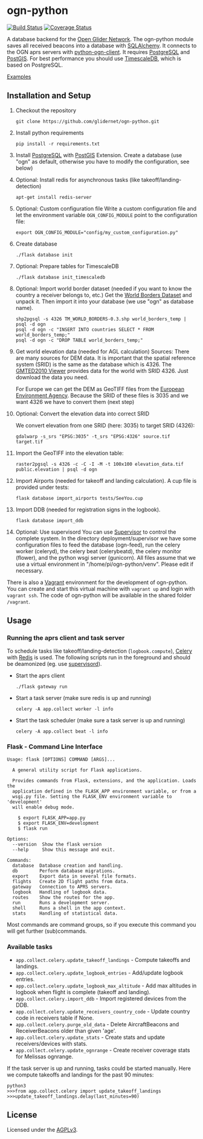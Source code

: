 # ogn-python

[![Build Status](https://travis-ci.org/glidernet/ogn-python.svg?branch=master)](https://travis-ci.org/glidernet/ogn-python)
[![Coverage Status](https://img.shields.io/coveralls/glidernet/ogn-python.svg)](https://coveralls.io/r/glidernet/ogn-python)

A database backend for the [Open Glider Network](http://wiki.glidernet.org/).
The ogn-python module saves all received beacons into a database with [SQLAlchemy](http://www.sqlalchemy.org/).
It connects to the OGN aprs servers with [python-ogn-client](https://github.com/glidernet/python-ogn-client).
It requires [PostgreSQL](http://www.postgresql.org/) and [PostGIS](http://www.postgis.net/).
For best performance you should use [TimescaleDB](https://www.timescale.com), which is based on PostgreSQL.

[Examples](https://github.com/glidernet/ogn-python/wiki/Examples)


## Installation and Setup
1. Checkout the repository

    ```
    git clone https://github.com/glidernet/ogn-python.git
    ```

2. Install python requirements

    ```
    pip install -r requirements.txt
    ```

3. Install [PostgreSQL](http://www.postgresql.org/) with [PostGIS](http://www.postgis.net/) Extension.
    Create a database (use "ogn" as default, otherwise you have to modify the configuration, see below)

4.  Optional: Install redis for asynchronous tasks (like takeoff/landing-detection)

    ```
    apt-get install redis-server
    ```

5.	Optional: Custom configuration file
	Write a custom configuration file and let the environment variable `OGN_CONFIG_MODULE` point to the configuration file:

	```
	export OGN_CONFIG_MODULE="config/my_custom_configuration.py"
	```

6. Create database

    ```
    ./flask database init
    ```

7. Optional: Prepare tables for TimescaleDB

    ```
    ./flask database init_timescaledb
    ```

8. Optional: Import world border dataset (needed if you want to know the country a receiver belongs to, etc.)
    Get the [World Borders Dataset](http://thematicmapping.org/downloads/world_borders.php) and unpack it.
    Then import it into your database (we use "ogn" as database name).
    
    ```
    shp2pgsql -s 4326 TM_WORLD_BORDERS-0.3.shp world_borders_temp | psql -d ogn
    psql -d ogn -c "INSERT INTO countries SELECT * FROM world_borders_temp;"
    psql -d ogn -c "DROP TABLE world_borders_temp;"
    ```
    
9. Get world elevation data (needed for AGL calculation)
	Sources: There are many sources for DEM data. It is important that the spatial reference system (SRID) is the same as the database which is 4326.
	The [GMTED2010 Viewer](https://topotools.cr.usgs.gov/gmted_viewer/viewer.htm) provides data for the world with SRID 4326. Just download the data you need.
	
	For Europe we can get the DEM as GeoTIFF files from the [European Environment Agency](https://land.copernicus.eu/imagery-in-situ/eu-dem/eu-dem-v1.1).
    Because the SRID of these files is 3035 and we want 4326 we have to convert them (next step)
    
10. Optional: Convert the elevation data into correct SRID

	We convert elevation from one SRID (here: 3035) to target SRID (4326):
    
    ```
    gdalwarp -s_srs "EPSG:3035" -t_srs "EPSG:4326" source.tif target.tif
    ```
    
11. Import the GeoTIFF into the elevation table:
    
    ```
    raster2pgsql -s 4326 -c -C -I -M -t 100x100 elevation_data.tif public.elevation | psql -d ogn
    ```

12. Import Airports (needed for takeoff and landing calculation). A cup file is provided under tests:
	
	```
	flask database import_airports tests/SeeYou.cup 
	```

13. Import DDB (needed for registration signs in the logbook).

	```
	flask database import_ddb
	```

14. Optional: Use supervisord
	You can use [Supervisor](http://supervisord.org/) to control the complete system. In the directory deployment/supervisor
	we have some configuration files to feed the database (ogn-feed), run the celery worker (celeryd), the celery beat
	(celerybeatd), the celery monitor (flower), and the python wsgi server (gunicorn). All files assume that
	we use a virtual environment in "/home/pi/ogn-python/venv". Please edit if necessary.

There is also a [Vagrant](https://www.vagrantup.com/) environment for the development of ogn-python.
You can create and start this virtual machine with `vagrant up` and login with `vagrant ssh`.
The code of ogn-python will be available in the shared folder `/vagrant`.

## Usage
### Running the aprs client and task server
To schedule tasks like takeoff/landing-detection (`logbook.compute`),
[Celery](http://www.celeryproject.org/) with [Redis](http://www.redis.io/) is used.
The following scripts run in the foreground and should be deamonized
(eg. use [supervisord](http://supervisord.org/)).

- Start the aprs client

  ```
  ./flask gateway run
  ```

- Start a task server (make sure redis is up and running)

  ```
  celery -A app.collect worker -l info
  ```

- Start the task scheduler (make sure a task server is up and running)

  ```
  celery -A app.collect beat -l info
  ```

### Flask - Command Line Interface
```
Usage: flask [OPTIONS] COMMAND [ARGS]...

  A general utility script for Flask applications.

  Provides commands from Flask, extensions, and the application. Loads the
  application defined in the FLASK_APP environment variable, or from a
  wsgi.py file. Setting the FLASK_ENV environment variable to 'development'
  will enable debug mode.

    $ export FLASK_APP=app.py
    $ export FLASK_ENV=development
    $ flask run

Options:
  --version  Show the flask version
  --help     Show this message and exit.

Commands:
  database  Database creation and handling.
  db        Perform database migrations.
  export    Export data in several file formats.
  flights   Create 2D flight paths from data.
  gateway   Connection to APRS servers.
  logbook   Handling of logbook data.
  routes    Show the routes for the app.
  run       Runs a development server.
  shell     Runs a shell in the app context.
  stats     Handling of statistical data.
```

Most commands are command groups, so if you execute this command you will get further (sub)commands.

### Available tasks

- `app.collect.celery.update_takeoff_landings` - Compute takeoffs and landings.
- `app.collect.celery.update_logbook_entries` - Add/update logbook entries.
- `app.collect.celery.update_logbook_max_altitude` - Add max altitudes in logbook when flight is complete (takeoff and landing).
- `app.collect.celery.import_ddb` - Import registered devices from the DDB.
- `app.collect.celery.update_receivers_country_code` - Update country code in receivers table if None.
- `app.collect.celery.purge_old_data` - Delete AircraftBeacons and ReceiverBeacons older than given 'age'.
- `app.collect.celery.update_stats` - Create stats and update receivers/devices with stats.
- `app.collect.celery.update_ognrange` - Create receiver coverage stats for Melissas ognrange.

If the task server is up and running, tasks could be started manually. Here we compute takeoffs and landings for the past 90 minutes:

```
python3
>>>from app.collect.celery import update_takeoff_landings
>>>update_takeoff_landings.delay(last_minutes=90)
```

## License
Licensed under the [AGPLv3](LICENSE).
